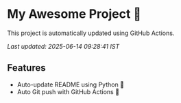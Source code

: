 # My Awesome Project 🚀

This project is automatically updated using GitHub Actions.

_Last updated: 2025-06-14 09:28:41 IST_

## Features
- Auto-update README using Python 🐍
- Auto Git push with GitHub Actions 🤖
